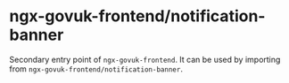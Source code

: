 # ngx-govuk-frontend/notification-banner

Secondary entry point of `ngx-govuk-frontend`. It can be used by importing from `ngx-govuk-frontend/notification-banner`.
